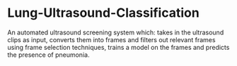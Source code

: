 # Lung-Ultrasound-Classification
An automated ultrasound screening system which: takes in the ultrasound clips as input, converts them into frames and filters out relevant frames using frame selection techniques, trains a model on the frames and predicts the presence of pneumonia.
